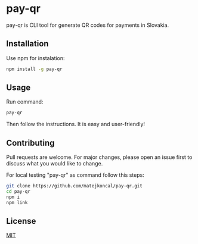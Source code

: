 # pay-qr

pay-qr is CLI tool for generate QR codes for payments in Slovakia.

## Installation

Use npm for instalation:

```bash
npm install -g pay-qr
```

## Usage
Run command:
```bash
pay-qr
```
Then follow the instructions. It is easy and user-friendly!
## Contributing
Pull requests are welcome. For major changes, please open an issue first to discuss what you would like to change.

For local testing "pay-qr" as command follow this steps:
```bash
git clone https://github.com/matejkoncal/pay-qr.git
cd pay-qr
npm i
npm link
```

## License
[MIT](https://choosealicense.com/licenses/mit/)

